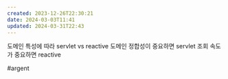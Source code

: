 ```yaml
---
created: 2023-12-26T22:30:21
date: 2024-03-03T11:41
updated: 2024-03-31T22:43
---
```

도메인 특성에 따라 
servlet vs reactive 
도메인 정합성이 중요하면 servlet
조회 속도가 중요하면 reactive

#argent 